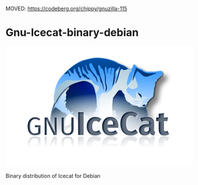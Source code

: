 MOVED: https://codeberg.org/chippy/gnuzilla-115

# Gnu-Icecat-binary-debian

![Icecat](artwork/logo.svg)

Binary distribution of Icecat for Debian
